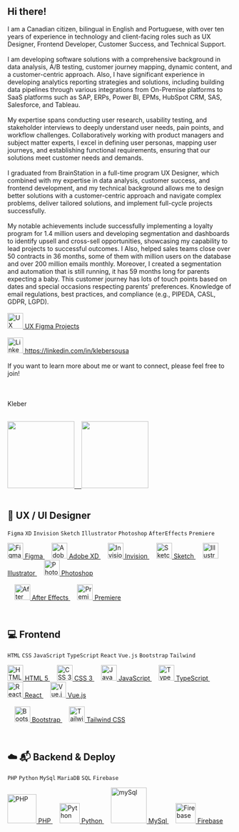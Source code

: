 ## Hi there!
I am a Canadian citizen, bilingual in English and Portuguese, with over ten years of experience in technology and client-facing roles such as UX Designer, Frontend Developer, Customer Success, and Technical Support.
<br />
<br />
I am developing software solutions with a comprehensive background in data analysis, A/B testing, customer journey mapping, dynamic content, and a customer-centric approach. Also, I have significant experience in developing analytics reporting strategies and solutions, including building data pipelines through various integrations from On-Premise platforms to SaaS platforms such as SAP, ERPs, Power BI, EPMs, HubSpot CRM, SAS, Salesforce, and Tableau.
<br />
<br />
My expertise spans conducting user research, usability testing, and stakeholder interviews to deeply understand user needs, pain points, and workflow challenges. Collaboratively working with product managers and subject matter experts, I excel in defining user personas, mapping user journeys, and establishing functional requirements, ensuring that our solutions meet customer needs and demands.
<br />
<br />
I graduated from BrainStation in a full-time program UX Designer, which combined with my expertise in data analysis, customer success, and frontend development, and my technical background allows me to design better solutions with a customer-centric approach and navigate complex problems, deliver tailored solutions, and implement full-cycle projects successfully.
<br />
<br />
My notable achievements include successfully implementing a loyalty program for 1.4 million users and developing segmentation and dashboards to identify upsell and cross-sell opportunities, showcasing my capability to lead projects to successful outcomes. I Also, helped sales teams close over 50 contracts in 36 months, some of them with million users on the database and over 200 million emails monthly. Moreover, I created a segmentation and automation that is still running, it has 59 months long for parents expecting a baby. This customer journey has lots of touch points based on dates and special occasions respecting parents’ preferences. Knowledge of email regulations, best practices, and compliance (e.g., PIPEDA, CASL, GDPR, LGPD).
<br />
<br />
  <a href="https://github.com/kleber-smartdev/UX-Projects-Figma" target="_blank" rel="noreferrer">
    <img src="https://www.svgrepo.com/show/452202/figma.svg" alt="UX Figma Projects" title="UX Figma Projects" height="35"/> UX Figma Projects
  </a>
<br />
<br />
  <a href="https://linkedin.com/in/klebersousa" target="_blank" rel="noreferrer">
    <img src="https://www.svgrepo.com/show/448234/linkedin.svg" alt="Linkedin" title="Linkedin" height="35"/> https://linkedin.com/in/klebersousa
  </a>
<br />
<br />
If you want to learn more about me or want to connect, please feel free to join!<br /><br />
<br />
<br />
Kleber<br />
<br />
<div>
  <a href="https://linkedin.com/in/klebersousa" target="_blank" rel="noreferrer">
  <img height="150em" src="https://github-readme-stats.vercel.app/api?username=kleber-smartdev&show_icons=true&theme=dark&include_all_commits=true&count_private=true"/>&nbsp;&nbsp;&nbsp;
  <img height="150em" src="https://github-readme-stats.vercel.app/api/top-langs/?username=kleber-smartdev&layout=compact&langs_count=7&theme=dark"/>
  </a>
</div>
<br />

## 📱 UX / UI Designer
```Figma``` ```XD``` ```Invision``` ```Sketch``` ```Illustrator``` ```Photoshop``` ```AfterEffects``` ```Premiere``` 
<p align="left"> 
  <a href="https://figma.com" target="_blank" rel="noreferrer">
    <img src="https://www.svgrepo.com/show/452202/figma.svg" alt="Figma" title="Figma" height="35"/> Figma
  </a>
  &nbsp;&nbsp;&nbsp;
  <a href="https://adobe.com/products/xd.html" target="_blank" rel="noreferrer">
    <img src="https://www.svgrepo.com/show/452151/adobe-xd.svg" alt="Adobe XD" title="Adobe XD" height="35"/> Adobe XD
  </a>
  &nbsp;&nbsp;&nbsp;
  <a href="https://invisionapp.com" target="_blank" rel="noreferrer">
    <img src="https://www.svgrepo.com/show/416512/creative-designer-invision.svg" alt="Invision" title="Invision" height="35"/> Invision
  </a>
  &nbsp;&nbsp;&nbsp;
  <a href="https://sketch.com" target="_blank" rel="noreferrer">
    <img src="https://www.svgrepo.com/show/354349/sketch.svg" alt="Sketch" title="Sketch" height="35"/> Sketch
  </a>
  &nbsp;&nbsp;&nbsp;
  <a href="https://adobe.com/in/products/illustrator.html" target="_blank" rel="noreferrer">
    <img src="https://www.svgrepo.com/show/41688/illustrator.svg" alt="Illustrator" title="Illustrator" height="35"/> Illustrator
  </a>
  &nbsp;&nbsp;&nbsp;
  <a href="https://adobe.com/in/products/photoshop.html" target="_blank" rel="noreferrer">
    <img src="https://www.svgrepo.com/show/373968/photoshop.svg" alt="Photoshop" title="Photoshop" height="35"/> Photoshop
  </a>
  <br />
  <br />
   &nbsp;&nbsp;&nbsp;
  <a href="https://adobe.com/in/products/aftereffects.html" target="_blank" rel="noreferrer">
    <img src="https://www.svgrepo.com/show/29736/after-effects.svg" alt="After Effects" title="After Effects" height="35"/> After Effects
  </a>
   &nbsp;&nbsp;&nbsp;
  <a href="https://www.adobe.com/in/products/premiere.html" target="_blank" rel="noreferrer">
    <img src="https://www.svgrepo.com/show/303185/premiere-cc-logo.svg" alt="Premiere" title="Premiere" height="35"/> Premiere
  </a>
</p>
<br />

## 💻 Frontend
```HTML``` ```CSS``` ```JavaScript``` ```TypeScript``` ```React``` ```Vue.js``` ```Bootstrap```  ```Tailwind```
<p align="left">
  <a href="https://w3schools.com/html" target="_blank" rel="noreferrer">
    <img src="https://www.svgrepo.com/show/373669/html.svg" alt="HTML 5" title="HTML 5" height="35"/> HTML 5
  </a>
  &nbsp;&nbsp;&nbsp;
  <a href="https://w3schools.com/css" target="_blank" rel="noreferrer">
    <img src="https://www.svgrepo.com/show/452185/css-3.svg" alt="CSS 3" title="CSS 3" height="35"/> CSS 3
  </a>
  &nbsp;&nbsp;&nbsp;
  <a href="https://developer.mozilla.org/docs/Web/JavaScript" target="_blank" rel="noreferrer">
    <img src="https://www.svgrepo.com/show/353925/javascript.svg" alt="JavaScript" title="JavaScript" height="35"/> JavaScript
  </a>
  &nbsp;&nbsp;&nbsp; 
  <a href="https://typescriptlang.org" target="_blank" rel="noreferrer">
    <img src="https://www.svgrepo.com/show/374146/typescript-official.svg" alt="TypeScript" title="TypeScript" height="35"/> TypeScript
  </a>
  &nbsp;&nbsp;&nbsp;
  <a href="https://reactjs.org" target="_blank" rel="noreferrer">
  <img src="https://www.svgrepo.com/show/303500/react-1-logo.svg" alt="React" title="React" height="35"/> React
  </a>
  &nbsp;&nbsp;&nbsp;
  <a href="https://vuejs.org/" target="_blank" rel="noreferrer">
    <img src="https://www.svgrepo.com/show/452130/vue.svg" alt="Vue.js" title="Vue.js" height="35"/> Vue.js
  </a>
  <br />
  <br />
  &nbsp;&nbsp;&nbsp;
  <a href="https://getbootstrap.com" target="_blank" rel="noreferrer">
    <img src="https://www.svgrepo.com/show/378490/bootstrap-fill.svg" alt="Bootstrap" title="Bootstrap" height="35"/> Bootstrap
  </a>
  &nbsp;&nbsp;&nbsp;
  <a href="https://tailwindcss.com" target="_blank" rel="noreferrer">
    <img src="https://www.svgrepo.com/show/374118/tailwind.svg" alt="Tailwind CSS" title="Tailwind CSS" height="35"/> Tailwind CSS
  </a>
</p>
<br />

## ☁️ 📬 Backend & Deploy
```PHP```  ```Python``` ```MySql``` ```MariaDB``` ```SQL``` ```Firebase```
<p align="left"> 
  <a href="https://php.net" target="_blank" rel="noreferrer">
    <img src="https://www.svgrepo.com/show/303208/php-1-logo.svg" alt="PHP" title="PHP" width="65"/> PHP
  </a>
  &nbsp;&nbsp;&nbsp;
  <a href="https://www.python.org" target="_blank" rel="noreferrer">
    <img src="https://www.svgrepo.com/show/452091/python.svg" alt="Python" title="Python" width="45"/> Python
  </a>
  &nbsp;&nbsp;&nbsp;
  <a href="https://mysql.com" target="_blank" rel="noreferrer">
    <img src="https://www.svgrepo.com/show/303251/mysql-logo.svg" alt="mySql" title="mySql" width="80"/> MySql
  </a>
  &nbsp;&nbsp;&nbsp;
  <a href="https://firebase.google.com" target="_blank" rel="noreferrer">
    <img src="https://www.svgrepo.com/show/353735/firebase.svg" alt="Firebase" title="Firebase" width="45"/> Firebase
  </a>
</p>
